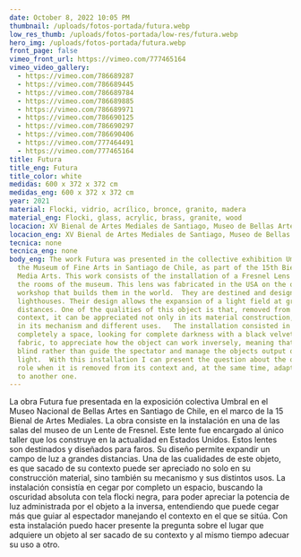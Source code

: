```yaml
---
date: October 8, 2022 10:05 PM
thumbnail: /uploads/fotos-portada/futura.webp
low_res_thumb: /uploads/fotos-portada/low-res/futura.webp
hero_img: /uploads/fotos-portada/futura.webp
front_page: false
vimeo_front_url: https://vimeo.com/777465164
vimeo_video_gallery:
  - https://vimeo.com/786689287
  - https://vimeo.com/786689445
  - https://vimeo.com/786689784
  - https://vimeo.com/786689885
  - https://vimeo.com/786689971
  - https://vimeo.com/786690125
  - https://vimeo.com/786690297
  - https://vimeo.com/786690406
  - https://vimeo.com/777464491
  - https://vimeo.com/777465164
title: Futura
title_eng: Futura
title_color: white
medidas: 600 x 372 x 372 cm
medidas_eng: 600 x 372 x 372 cm
year: 2021
material: Flocki, vidrio, acrílico, bronce, granito, madera
material_eng: Flocki, glass, acrylic, brass, granite, wood
locacion: XV Bienal de Artes Mediales de Santiago, Museo de Bellas Artes
locacion_eng: XV Bienal de Artes Mediales de Santiago, Museo de Bellas Artes
tecnica: none
tecnica_eng: none
body_eng: The work Futura was presented in the collective exhibition Umbral in
  the Museum of Fine Arts in Santiago de Chile, as part of the 15th Biennale of
  Media Arts. This work consists of the installation of a Fresnel Lens on one of
  the rooms of the museum. This lens was fabricated in the USA on the only
  workshop that builds them in the world.  They are destined and designed for
  lighthouses. Their design allows the expansion of a light field at great
  distances. One of the qualities of this object is that, removed from its
  context, it can be appreciated not only in its material construction, but also
  in its mechanism and different uses.   The installation consisted in blinding
  completely a space, looking for complete darkness with a black velvety-like
  fabric, to appreciate how the object can work inversely, meaning that it can
  blind rather than guide the spectator and manage the objects output of
  light.  With this installation I can present the question about the objects
  role when it is removed from its context and, at the same time, adapt its use
  to another one.
---
```

La obra Futura fue presentada en la exposición colectiva Umbral en el Museo Nacional de Bellas Artes en Santiago de Chile, en el marco de la 15 Bienal de Artes Mediales. La obra consiste en la instalación en una de las salas del museo de un Lente de Fresnel. Este lente fue encargado al único taller que los construye en la actualidad en Estados Unidos. Estos lentes son destinados y diseñados para faros. Su diseño permite expandir un campo de luz a grandes distancias. Una de las cualidades de este objeto, es que sacado de su contexto puede ser apreciado no solo en su construcción material, sino también su mecanismo y sus distintos usos. La instalación consistía en cegar por completo un espacio, buscando la oscuridad absoluta con tela flocki negra, para poder apreciar la potencia de luz administrada por el objeto a la inversa, entendiendo que puede cegar más que guiar al espectador manejando el contexto en el que se sitúa. Con esta instalación puedo hacer presente la pregunta sobre el lugar que adquiere un objeto al ser sacado de su contexto y al mismo tiempo adecuar su uso a otro. 